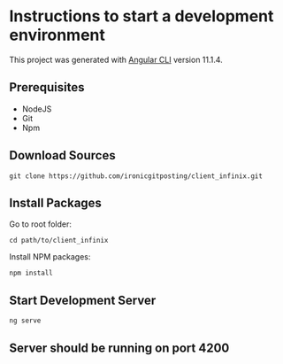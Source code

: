 # Instructions to start a development environment

This project was generated with [Angular CLI](https://github.com/angular/angular-cli) version 11.1.4.

## Prerequisites

- NodeJS
- Git
- Npm

## Download Sources

```
git clone https://github.com/ironicgitposting/client_infinix.git
```

## Install Packages

Go to root folder:

```
cd path/to/client_infinix
```

Install NPM packages:

```
npm install
```

## Start Development Server

```
ng serve
```

## Server should be running on port 4200
